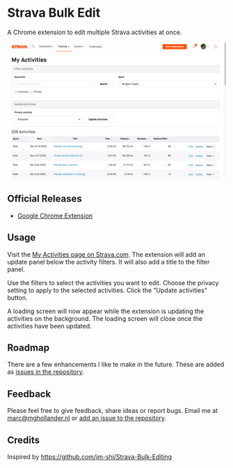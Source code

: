 # Strava Bulk Edit

A Chrome extension to edit multiple Strava activities at once.

![screenshot](src/images/screenshot-1280x800-google-chrome-1.png)

## Official Releases

- [Google Chrome Extension](https://chrome.google.com/webstore/detail/strava-bulk-edit/mkbkebdegldokaipfgficlleheeejfjg)

## Usage

Visit the [My Activities page on Strava.com](https://www.strava.com/athlete/training).
The extension will add an update panel below the activity filters. It will also
add a title to the filter panel.

Use the filters to select the activities you want to edit. Choose the
privacy setting to apply to the selected activities. Click the "Update activities"
button.

A loading screen will now appear while the extension is updating the
activities on the background. The loading screen will close once the activities
have been updated.

## Roadmap

There are a few enhancements I like te make in the future. These are added as
[issues in the repository](https://github.com/MGHollander/strava-bulk-edit).

## Feedback

Please feel free to give feedback, share ideas or report bugs. Email me
at [marc@mghollander.nl](mailto:marc@mghollander.nl) or [add an issue to
the repository](https://github.com/MGHollander/strava-bulk-edit/issues).

## Credits

Inspired by https://github.com/jm-shi/Strava-Bulk-Editing
